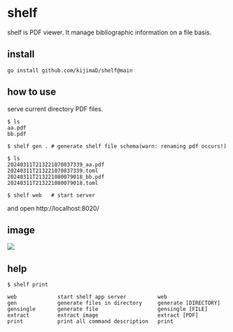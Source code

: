 # shelf

shelf is PDF viewer. It manage bibliographic information on a file basis.

## install

```
go install github.com/kijimaD/shelf@main
```

## how to use

serve current directory PDF files.

```
$ ls
aa.pdf
bb.pdf

$ shelf gen . # generate shelf file schema(warn: renaming pdf occurs!)

$ ls
20240311T213221070837339_aa.pdf
20240311T213221070837339.toml
20240311T213221080079018_bb.pdf
20240311T213221080079018.toml

$ shelf web   # start server
```

and open http://localhost:8020/

## image

![](./images/top.png)

## help

```
$ shelf print

web             start shelf app server          web
gen             generate files in directory     generate [DIRECTORY]
gensingle       generate file                   gensingle [FILE]
extract         extract image                   extract [PDF]
print           print all command description   print
```

